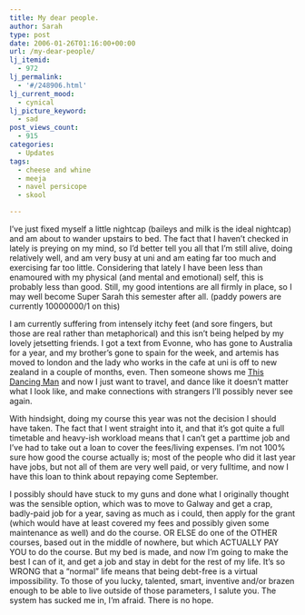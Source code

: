 ```yaml
---
title: My dear people.
author: Sarah
type: post
date: 2006-01-26T01:16:00+00:00
url: /my-dear-people/
lj_itemid:
  - 972
lj_permalink:
  - '#/248906.html'
lj_current_mood:
  - cynical
lj_picture_keyword:
  - sad
post_views_count:
  - 915
categories:
  - Updates
tags:
  - cheese and whine
  - meeja
  - navel persicope
  - skool

---
```

I&#8217;ve just fixed myself a little nightcap (baileys and milk is the ideal nightcap) and am about to wander upstairs to bed. The fact that I haven&#8217;t checked in lately is preying on my mind, so I&#8217;d better tell you all that I&#8217;m still alive, doing relatively well, and am very busy at uni and am eating far too much and exercising far too little. Considering that lately I have been less than enamoured with my physical (and mental and emotional) self, this is probably less than good. Still, my good intentions are all firmly in place, so I may well become Super Sarah this semester after all. (paddy powers are currently 10000000/1 on this)

I am currently suffering from intensely itchy feet (and sore fingers, but those are real rather than metaphorical) and this isn&#8217;t being helped by my lovely jetsetting friends. I got a text from Evonne, who has gone to Australia for a year, and my brother&#8217;s gone to spain for the week, and artemis has moved to london and the lady who works in the cafe at uni is off to new zealand in a couple of months, even. Then someone shows me [This Dancing Man][1] and now I just want to travel, and dance like it doesn&#8217;t matter what I look like, and make connections with strangers I&#8217;ll possibly never see again.

With hindsight, doing my course this year was not the decision I should have taken. The fact that I went straight into it, and that it&#8217;s got quite a full timetable and heavy-ish workload means that I can&#8217;t get a parttime job and I&#8217;ve had to take out a loan to cover the fees/living expenses. I&#8217;m not 100% sure how good the course actually is; most of the people who did it last year have jobs, but not all of them are very well paid, or very fulltime, and now I have this loan to think about repaying come September.

I possibly should have stuck to my guns and done what I originally thought was the sensible option, which was to move to Galway and get a crap, badly-paid job for a year, saving as much as i could, then apply for the grant (which would have at least covered my fees and possibly given some maintenance as well) and do the course. OR ELSE do one of the OTHER courses, based out in the middle of nowhere, but which ACTUALLY PAY YOU to do the course. But my bed is made, and now I&#8217;m going to make the best I can of it, and get a job and stay in debt for the rest of my life. It&#8217;s so WRONG that a &#8220;normal&#8221; life means that being debt-free is a virtual impossibility. To those of you lucky, talented, smart, inventive and/or brazen enough to be able to live outside of those parameters, I salute you. The system has sucked me in, I&#8217;m afraid. There is no hope.

 [1]: http://www.youtube.com/p.swf?video_id=PaluLFfv0EI&l=164&eurl=&t=Man-dancing